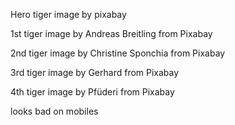 Hero tiger image by pixabay


1st tiger image by Andreas Breitling from Pixabay

2nd tiger image by Christine Sponchia from Pixabay

3rd tiger image by Gerhard from Pixabay

4th tiger image by Pfüderi from Pixabay


looks bad on mobiles